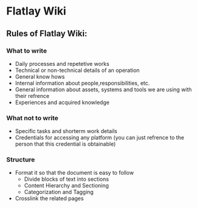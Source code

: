 <!-- TITLE: Home -->
<!-- SUBTITLE: General Rules and Regulation at Flaltay -->

# Flatlay Wiki
## Rules of Flatlay Wiki:
### What to write
* Daily processes and repetetive works
* Technical or non-technical details of an operation
* General know hows
* Internal information about people,responsibilities, etc.
* General information about assets, systems and tools we are using with their refrence
* Experiences and acquired knowledge
### What not to write
* Specific tasks and shorterm work details
* Credentials for accessing any platform (you can just refrence to the person that this credential is obtainable)
### Structure
* Format it so that the document is easy to follow
	* Divide blocks of text into sections
	* Content Hierarchy and Sectioning
	* Categorization and Tagging
* Crosslink the related pages


